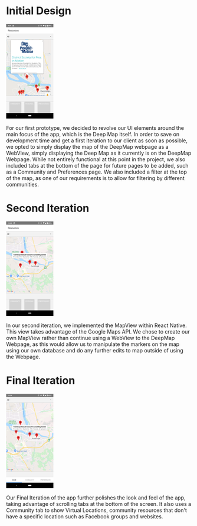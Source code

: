 # Initial Design

<img src="image1.png" alt="Screenshot_20200404-215912" style="zoom:25%;" />

For our first prototype, we decided to revolve our UI elements around the main focus of the app, which is the Deep Map itself. In order to save on development time and get a first iteration to our client as soon as possible, we opted to simply display the map of the DeepMap webpage as a WebView, simply displaying the Deep Map as it currently is on the DeepMap Webpage. While not entirely functional at this point in the project, we also included tabs at the bottom of the page for future pages to be added, such as a Community and Preferences page. We also included a filter at the top of the map, as one of our requirements is to allow for filtering by different communities.

# Second Iteration

<img src="image2.png" alt="Screenshot_20200404-215912" style="zoom:25%;" />

In our second iteration, we implemented the MapView within React Native. This view takes advantage of the Google Maps API. We chose to create our own MapView rather than continue using a WebView to the DeepMap Webpage, as this would allow us to manipulate the markers on the map using our own database and do any further edits to map outside of using the Webpage.

# Final Iteration

<img src="image3.png" alt="Screenshot_20200404-215912" style="zoom:25%;" />

Our Final Iteration of the app further polishes the look and feel of the app, taking advantage of scrolling tabs at the bottom of the screen. It also uses a Community tab to show Virtual Locations, community resources that don't have a specific location such as Facebook groups and websites.

